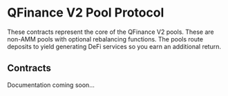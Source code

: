 # QFinance V2 Pool Protocol

These contracts represent the core of the QFinance V2 pools. These are non-AMM pools with optional rebalancing functions. The pools route deposits to yield generating DeFi services so you earn an additional return.

## Contracts

Documentation coming soon...